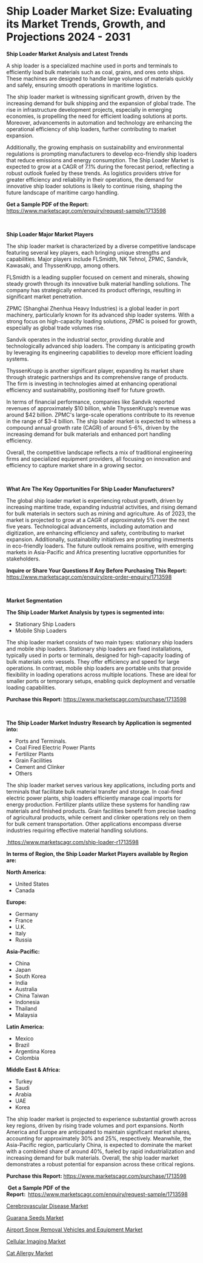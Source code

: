 <p><h1>Ship Loader Market Size: Evaluating its Market Trends, Growth, and Projections 2024 - 2031</h1></p><p><strong>Ship Loader Market Analysis and Latest Trends</strong></p>
<p><p>A ship loader is a specialized machine used in ports and terminals to efficiently load bulk materials such as coal, grains, and ores onto ships. These machines are designed to handle large volumes of materials quickly and safely, ensuring smooth operations in maritime logistics.</p><p>The ship loader market is witnessing significant growth, driven by the increasing demand for bulk shipping and the expansion of global trade. The rise in infrastructure development projects, especially in emerging economies, is propelling the need for efficient loading solutions at ports. Moreover, advancements in automation and technology are enhancing the operational efficiency of ship loaders, further contributing to market expansion.</p><p>Additionally, the growing emphasis on sustainability and environmental regulations is prompting manufacturers to develop eco-friendly ship loaders that reduce emissions and energy consumption. The Ship Loader Market is expected to grow at a CAGR of 7.1% during the forecast period, reflecting a robust outlook fueled by these trends. As logistics providers strive for greater efficiency and reliability in their operations, the demand for innovative ship loader solutions is likely to continue rising, shaping the future landscape of maritime cargo handling.</p></p>
<p><strong>Get a Sample PDF of the Report:&nbsp;</strong> <a href="https://www.marketscagr.com/enquiry/request-sample/1713598?utm_campaign=1557&utm_medium=2&utm_source=Github&utm_content=ia&utm_term=22102024&utm_id=ship-loader">https://www.marketscagr.com/enquiry/request-sample/1713598</a></p>
<p>&nbsp;</p>
<p><strong>Ship Loader Major Market Players</strong></p>
<p><p>The ship loader market is characterized by a diverse competitive landscape featuring several key players, each bringing unique strengths and capabilities. Major players include FLSmidth, NK Tehnol, ZPMC, Sandvik, Kawasaki, and ThyssenKrupp, among others. </p><p>FLSmidth is a leading supplier focused on cement and minerals, showing steady growth through its innovative bulk material handling solutions. The company has strategically enhanced its product offerings, resulting in significant market penetration.</p><p>ZPMC (Shanghai Zhenhua Heavy Industries) is a global leader in port machinery, particularly known for its advanced ship loader systems. With a strong focus on high-capacity loading solutions, ZPMC is poised for growth, especially as global trade volumes rise.</p><p>Sandvik operates in the industrial sector, providing durable and technologically advanced ship loaders. The company is anticipating growth by leveraging its engineering capabilities to develop more efficient loading systems.</p><p>ThyssenKrupp is another significant player, expanding its market share through strategic partnerships and its comprehensive range of products. The firm is investing in technologies aimed at enhancing operational efficiency and sustainability, positioning itself for future growth.</p><p>In terms of financial performance, companies like Sandvik reported revenues of approximately $10 billion, while ThyssenKrupp’s revenue was around $42 billion. ZPMC's large-scale operations contribute to its revenue in the range of $3-4 billion. The ship loader market is expected to witness a compound annual growth rate (CAGR) of around 5-6%, driven by the increasing demand for bulk materials and enhanced port handling efficiency.</p><p>Overall, the competitive landscape reflects a mix of traditional engineering firms and specialized equipment providers, all focusing on innovation and efficiency to capture market share in a growing sector.</p></p>
<p>&nbsp;</p>
<p><strong>What Are The Key Opportunities For Ship Loader Manufacturers?</strong></p>
<p><p>The global ship loader market is experiencing robust growth, driven by increasing maritime trade, expanding industrial activities, and rising demand for bulk materials in sectors such as mining and agriculture. As of 2023, the market is projected to grow at a CAGR of approximately 5% over the next five years. Technological advancements, including automation and digitization, are enhancing efficiency and safety, contributing to market expansion. Additionally, sustainability initiatives are prompting investments in eco-friendly loaders. The future outlook remains positive, with emerging markets in Asia-Pacific and Africa presenting lucrative opportunities for stakeholders.</p></p>
<p><strong>Inquire or Share Your Questions If Any Before Purchasing This Report:</strong> <a href="https://www.marketscagr.com/enquiry/pre-order-enquiry/1713598?utm_campaign=1557&utm_medium=2&utm_source=Github&utm_content=ia&utm_term=22102024&utm_id=ship-loader">https://www.marketscagr.com/enquiry/pre-order-enquiry/1713598</a></p>
<p>&nbsp;</p>
<p><strong>Market Segmentation</strong></p>
<p><strong>The Ship Loader Market Analysis by types is segmented into:</strong></p>
<p><ul><li>Stationary Ship Loaders</li><li>Mobile Ship Loaders</li></ul></p>
<p><p>The ship loader market consists of two main types: stationary ship loaders and mobile ship loaders. Stationary ship loaders are fixed installations, typically used in ports or terminals, designed for high-capacity loading of bulk materials onto vessels. They offer efficiency and speed for large operations. In contrast, mobile ship loaders are portable units that provide flexibility in loading operations across multiple locations. These are ideal for smaller ports or temporary setups, enabling quick deployment and versatile loading capabilities.</p></p>
<p><strong>Purchase this Report:&nbsp;</strong><a href="https://www.marketscagr.com/purchase/1713598?utm_campaign=1557&utm_medium=2&utm_source=Github&utm_content=ia&utm_term=22102024&utm_id=ship-loader">https://www.marketscagr.com/purchase/1713598</a></p>
<p>&nbsp;</p>
<p><strong>The Ship Loader Market Industry Research by Application is segmented into:</strong></p>
<p><ul><li>Ports and Terminals.</li><li>Coal Fired Electric Power Plants</li><li>Fertilizer Plants</li><li>Grain Facilities</li><li>Cement and Clinker</li><li>Others</li></ul></p>
<p><p>The ship loader market serves various key applications, including ports and terminals that facilitate bulk material transfer and storage. In coal-fired electric power plants, ship loaders efficiently manage coal imports for energy production. Fertilizer plants utilize these systems for handling raw materials and finished products. Grain facilities benefit from precise loading of agricultural products, while cement and clinker operations rely on them for bulk cement transportation. Other applications encompass diverse industries requiring effective material handling solutions.</p></p>
<p><a href="https://www.marketscagr.com/ship-loader-r1713598?utm_campaign=1557&utm_medium=2&utm_source=Github&utm_content=ia&utm_term=22102024&utm_id=ship-loader">&nbsp;https://www.marketscagr.com/ship-loader-r1713598</a></p>
<p><strong>In terms of Region, the Ship Loader Market Players available by Region are:</strong></p>
<p>
    <p> <strong> North America: </strong>
        <ul>
            <li>United States</li>
            <li>Canada</li>
        </ul>
        </p> 
    <p> <strong> Europe: </strong>
        <ul>
            <li>Germany</li>
            <li>France</li>
            <li>U.K.</li>
            <li>Italy</li>
            <li>Russia</li>
        </ul>
        </p> 
    <p> <strong> Asia-Pacific: </strong>
        <ul>
            <li>China</li>
            <li>Japan</li>
            <li>South Korea</li>
            <li>India</li>
            <li>Australia</li>
            <li>China Taiwan</li>
            <li>Indonesia</li>
            <li>Thailand</li>
            <li>Malaysia</li>
        </ul>
        </p> 
    <p> <strong> Latin America: </strong>
        <ul>
            <li>Mexico</li>
            <li>Brazil</li>
            <li>Argentina Korea</li>
            <li>Colombia</li>
        </ul>
        </p> 
    <p> <strong> Middle East & Africa: </strong>
        <ul>
            <li>Turkey</li>
            <li>Saudi</li>
            <li>Arabia</li>
            <li>UAE</li>
            <li>Korea</li>
        </ul>
    </p>
    </p>
<p><p>The ship loader market is projected to experience substantial growth across key regions, driven by rising trade volumes and port expansions. North America and Europe are anticipated to maintain significant market shares, accounting for approximately 30% and 25%, respectively. Meanwhile, the Asia-Pacific region, particularly China, is expected to dominate the market with a combined share of around 40%, fueled by rapid industrialization and increasing demand for bulk materials. Overall, the ship loader market demonstrates a robust potential for expansion across these critical regions.</p></p>
<p><strong>Purchase this Report: </strong><a href="https://www.marketscagr.com/purchase/1713598?utm_campaign=1557&utm_medium=2&utm_source=Github&utm_content=ia&utm_term=22102024&utm_id=ship-loader">https://www.marketscagr.com/purchase/1713598</a></p>
<p>&nbsp;<strong>Get a Sample PDF of the Report:&nbsp;&nbsp;</strong><a href="https://www.marketscagr.com/enquiry/request-sample/1713598?utm_campaign=1557&utm_medium=2&utm_source=Github&utm_content=ia&utm_term=22102024&utm_id=ship-loader">https://www.marketscagr.com/enquiry/request-sample/1713598</a></p>
<p><strong></strong></p>
<p><p><a href="https://www.linkedin.com/pulse/cerebrovascular-disease-market-research-report-forecast-growth-uwcsf?utm_campaign=1557&utm_medium=2&utm_source=Github&utm_content=ia&utm_term=22102024&utm_id=ship-loader">Cerebrovascular Disease Market</a></p><p><a href="https://www.linkedin.com/pulse/global-guarana-seeds-market-opportunities-challenges2024-6uvmc?utm_campaign=1557&utm_medium=2&utm_source=Github&utm_content=ia&utm_term=22102024&utm_id=ship-loader">Guarana Seeds Market</a></p><p><a href="https://issuu.com/reportprime-2/docs/airport-snow-removal-vehicles-and-e_f2dc02607e9c40?utm_campaign=1557&utm_medium=2&utm_source=Github&utm_content=ia&utm_term=22102024&utm_id=ship-loader">Airport Snow Removal Vehicles and Equipment Market</a></p><p><a href="https://www.linkedin.com/pulse/cellular-imaging-market-revolution-2024-2031-trends-shaping-bkdyf?utm_campaign=1557&utm_medium=2&utm_source=Github&utm_content=ia&utm_term=22102024&utm_id=ship-loader">Cellular Imaging Market</a></p><p><a href="https://www.linkedin.com/pulse/cat-allergy-market-global-regional-analysis-focus-region-country-level-zb6sf?utm_campaign=1557&utm_medium=2&utm_source=Github&utm_content=ia&utm_term=22102024&utm_id=ship-loader">Cat Allergy Market</a></p></p>